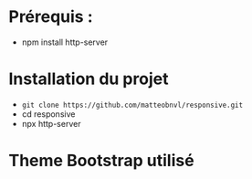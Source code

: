 # Prérequis :
- npm install http-server


# Installation du projet
- ``` git clone https://github.com/matteobnvl/responsive.git ```
- cd responsive
- npx http-server


# Theme Bootstrap utilisé 